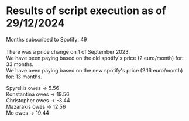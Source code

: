 # Results of script execution as of 29/12/2024

Months subscribed to Spotify: 49 <br>
<br>
There was a price change on 1 of September 2023. <br>
We have been paying based on the old spotify's price (2 euro/month) for: 33 months.<br>
We have been paying based on the new spotify's price (2.16 euro/month) for: 13 months.<br>

Spyrellis  owes -> 5.56 <br>
Konstantina  owes -> 19.56 <br>
Christopher  owes -> -3.44 <br>
Mazarakis  owes -> 12.56 <br>
Mo  owes -> 19.44 <br>
